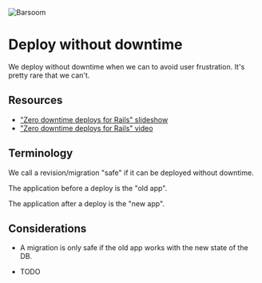 ![Barsoom](http://barsoom.se/barsoom.png)

# Deploy without downtime

We deploy without downtime when we can to avoid user frustration. It's pretty rare that we can't.

## Resources
* ["Zero downtime deploys for Rails" slideshow](http://www.slideshare.net/pedrobelo/zero-downtime-deploys-for-rails-apps)
* ["Zero downtime deploys for Rails" video](http://www.youtube.com/watch?v=R6bVTthtnZ0)

## Terminology

We call a revision/migration "safe" if it can be deployed without downtime.

The application before a deploy is the "old app".

The application after a deploy is the "new app".

## Considerations

* A migration is only safe if the old app works with the new state of the DB.

* TODO
